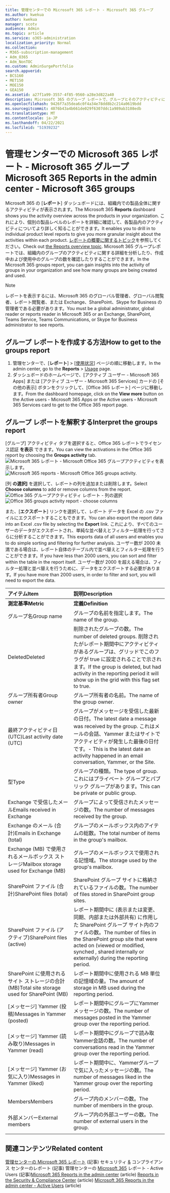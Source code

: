 ```yaml
---
title: 管理センターでの Microsoft 365 レポート - Microsoft 365 グループ
ms.author: kwekua
author: kwekua
manager: scotv
audience: Admin
ms.topic: article
ms.service: o365-administration
localization_priority: Normal
ms.collection:
- M365-subscription-management
- Adm_O365
- Adm_NonTOC
ms.custom: AdminSurgePortfolio
search.appverid:
- BCS160
- MET150
- MOE150
- GEA150
ms.assetid: a27f1a99-3557-4f85-9560-a28e3d822a40
description: Microsoft 365 のグループ レポートで、グループとそのアクティビティについて確認します。
ms.openlocfilehash: 9426f7a35dea6c0f4a34e78dd8b2c214a0619bdd
ms.sourcegitcommit: 4076b43a4b661de029f6307ddc1a989ab3108edb
ms.translationtype: MT
ms.contentlocale: ja-JP
ms.lasthandoff: 04/22/2021
ms.locfileid: "51939232"
---
```

# <a name="microsoft-365-reports-in-the-admin-center---microsoft-365-groups"></a><span data-ttu-id="11b29-103">管理センターでの Microsoft 365 レポート - Microsoft 365 グループ</span><span class="sxs-lookup"><span data-stu-id="11b29-103">Microsoft 365 Reports in the admin center - Microsoft 365 groups</span></span>

<span data-ttu-id="11b29-104">Microsoft 365 の [**レポート**] ダッシュボードには、組織内での製品全体に関するアクティビティが表示されます。</span><span class="sxs-lookup"><span data-stu-id="11b29-104">The Microsoft 365 **Reports** dashboard shows you the activity overview across the products in your organization.</span></span> <span data-ttu-id="11b29-105">これにより、個別の製品レベルのレポートを詳細に確認して、各製品内のアクティビティについてより詳しく知ることができます。</span><span class="sxs-lookup"><span data-stu-id="11b29-105">It enables you to drill in to individual product level reports to give you more granular insight about the activities within each product.</span></span> <span data-ttu-id="11b29-106">[レポートの概要に関するトピック](activity-reports.md)を参照してください。</span><span class="sxs-lookup"><span data-stu-id="11b29-106">Check out [the Reports overview topic](activity-reports.md).</span></span> <span data-ttu-id="11b29-107">Microsoft 365 グループレポートでは、組織内のグループのアクティビティに関する詳細を分析したり、作成中および使用中のグループの数を確認したりすることができます。</span><span class="sxs-lookup"><span data-stu-id="11b29-107">In the Microsoft 365 groups report, you can gain insights into the activity of groups in your organization and see how many groups are being created and used.</span></span>
  
> [!NOTE]
> <span data-ttu-id="11b29-108">レポートを表示するには、Microsoft 365 のグローバル管理者、グローバル閲覧者、レポート閲覧者、または Exchange、SharePoint、Skype for Business の管理者である必要があります。</span><span class="sxs-lookup"><span data-stu-id="11b29-108">You must be a global administrator, global reader or reports reader in Microsoft 365 or an Exchange, SharePoint, Teams Service, Teams Communications, or Skype for Business administrator to see reports.</span></span>  
  
## <a name="how-to-get-to-the-groups-report"></a><span data-ttu-id="11b29-109">グループ レポートを作成する方法</span><span class="sxs-lookup"><span data-stu-id="11b29-109">How to get to the groups report</span></span>

1. <span data-ttu-id="11b29-110">管理センターで、[**レポート**] \> [<a href="https://go.microsoft.com/fwlink/p/?linkid=2074756" target="_blank">使用状況</a>] ページの順に移動します。</span><span class="sxs-lookup"><span data-stu-id="11b29-110">In the admin center, go to the **Reports** \> <a href="https://go.microsoft.com/fwlink/p/?linkid=2074756" target="_blank">Usage</a> page.</span></span> 
2. <span data-ttu-id="11b29-111">ダッシュボードのホームページで、[アクティブ ユーザー  - Microsoft 365 Apps] または [アクティブ ユーザー - Microsoft 365 Services] カードの [その他の表示] ボタンをクリックして、[Office 365 レポート] ページに移動します。</span><span class="sxs-lookup"><span data-stu-id="11b29-111">From the dashboard homepage, click on the **View more** button on the Active users - Microsoft 365 Apps or the Active users - Microsoft 365 Services card to get to the Office 365 report page.</span></span>
  
## <a name="interpret-the-groups-report"></a><span data-ttu-id="11b29-112">グループ レポートを解釈する</span><span class="sxs-lookup"><span data-stu-id="11b29-112">Interpret the groups report</span></span>

<span data-ttu-id="11b29-113">[グループ] アクティビティ タブを選択すると、Office 365 レポートでライセンス認証 **を表示** できます。</span><span class="sxs-lookup"><span data-stu-id="11b29-113">You can view the activations in the Office 365 report by choosing the **Groups activity** tab.</span></span><br/><span data-ttu-id="11b29-114">![Microsoft 365 レポート - Microsoft Office 365 グループアクティビティを表示します。](../../media/ab90e30b-8938-4110-ab3d-ee472a4cfe21.png)</span><span class="sxs-lookup"><span data-stu-id="11b29-114">![Microsoft 365 reports - Microsoft Office 365 groups activity.](../../media/ab90e30b-8938-4110-ab3d-ee472a4cfe21.png)</span></span>

<span data-ttu-id="11b29-115">[列 **の選択]** を選択して、レポートの列を追加または削除します。</span><span class="sxs-lookup"><span data-stu-id="11b29-115">Select **Choose columns** to add or remove columns from the report.</span></span>  <br/> <span data-ttu-id="11b29-116">![Office 365 グループアクティビティ レポート - 列の選択](../../media/1600556a-f5f1-47d9-b325-cd77c78f4004.png)</span><span class="sxs-lookup"><span data-stu-id="11b29-116">![Office 365 groups activity report - choose columns](../../media/1600556a-f5f1-47d9-b325-cd77c78f4004.png)</span></span>

<span data-ttu-id="11b29-117">また、[**エクスポート**] リンクを選択して、レポート データを Excel の .csv ファイルにエクスポートすることもできます。</span><span class="sxs-lookup"><span data-stu-id="11b29-117">You can also export the report data into an Excel .csv file by selecting the **Export** link.</span></span> <span data-ttu-id="11b29-118">これにより、すべてのユーザーのデータがエクスポートされ、単純な並べ替えとフィルター処理を行ってさらに分析することができます。</span><span class="sxs-lookup"><span data-stu-id="11b29-118">This exports data of all users and enables you to do simple sorting and filtering for further analysis.</span></span> <span data-ttu-id="11b29-119">ユーザー数が 2000 未満である場合は、レポート自体のテーブル内で並べ替えとフィルター処理を行うことができます。</span><span class="sxs-lookup"><span data-stu-id="11b29-119">If you have less than 2000 users, you can sort and filter within the table in the report itself.</span></span> <span data-ttu-id="11b29-120">ユーザー数が 2000 を超える場合は、フィルター処理と並べ替えを行うために、データをエクスポートする必要があります。</span><span class="sxs-lookup"><span data-stu-id="11b29-120">If you have more than 2000 users, in order to filter and sort, you will need to export the data.</span></span> 

|<span data-ttu-id="11b29-121">アイテム</span><span class="sxs-lookup"><span data-stu-id="11b29-121">Item</span></span>|<span data-ttu-id="11b29-122">説明</span><span class="sxs-lookup"><span data-stu-id="11b29-122">Description</span></span>|
|:-----|:-----|
|<span data-ttu-id="11b29-123">**測定基準**</span><span class="sxs-lookup"><span data-stu-id="11b29-123">**Metric**</span></span>|<span data-ttu-id="11b29-124">**定義**</span><span class="sxs-lookup"><span data-stu-id="11b29-124">**Definition**</span></span>|
|<span data-ttu-id="11b29-125">グループ名</span><span class="sxs-lookup"><span data-stu-id="11b29-125">Group name</span></span>  <br/> |<span data-ttu-id="11b29-126">グループの名前を指定します。</span><span class="sxs-lookup"><span data-stu-id="11b29-126">The name of the group.</span></span>  <br/> |
|<span data-ttu-id="11b29-127">Deleted</span><span class="sxs-lookup"><span data-stu-id="11b29-127">Deleted</span></span>  <br/> |<span data-ttu-id="11b29-128">削除されたグループの数。</span><span class="sxs-lookup"><span data-stu-id="11b29-128">The number of deleted groups.</span></span> <span data-ttu-id="11b29-129">削除されたがレポート期間中にアクティビティがあるグループは、グリッドでこのフラグが true に設定されることで示されます。</span><span class="sxs-lookup"><span data-stu-id="11b29-129">If the group is deleted, but had activity in the reporting period it will show up in the grid with this flag set to true.</span></span>  <br/> |
|<span data-ttu-id="11b29-130">グループ所有者</span><span class="sxs-lookup"><span data-stu-id="11b29-130">Group owner</span></span>  <br/> |<span data-ttu-id="11b29-131">グループ所有者の名前。</span><span class="sxs-lookup"><span data-stu-id="11b29-131">The name of the group owner.</span></span>  <br/> |
|<span data-ttu-id="11b29-132">最終アクティビティ日 (UTC)</span><span class="sxs-lookup"><span data-stu-id="11b29-132">Last activity date (UTC)</span></span>  <br/> |<span data-ttu-id="11b29-133">グループがメッセージを受信した最新の日付。</span><span class="sxs-lookup"><span data-stu-id="11b29-133">The latest date a message was received by the group.</span></span> <span data-ttu-id="11b29-134">これはメールの会話、Yammer またはサイトでアクティビティが発生した最後の日付です。</span><span class="sxs-lookup"><span data-stu-id="11b29-134">- This is the latest date an activity happened in an email conversation, Yammer, or the Site.</span></span>  <br/> |
|<span data-ttu-id="11b29-135">型</span><span class="sxs-lookup"><span data-stu-id="11b29-135">Type</span></span>  <br/> |<span data-ttu-id="11b29-136">グループの種類。</span><span class="sxs-lookup"><span data-stu-id="11b29-136">The type of group.</span></span> <span data-ttu-id="11b29-137">これにはプライベート グループとパブリック グループがあります。</span><span class="sxs-lookup"><span data-stu-id="11b29-137">This can be private or public group.</span></span>  <br/> |
|<span data-ttu-id="11b29-138">Exchange で受信したメール</span><span class="sxs-lookup"><span data-stu-id="11b29-138">Emails received in Exchange</span></span>  <br/> |<span data-ttu-id="11b29-139">グループによって受信されたメッセージの数。</span><span class="sxs-lookup"><span data-stu-id="11b29-139">The number of messages received by the group.</span></span>|
|<span data-ttu-id="11b29-140">Exchange のメール (合計)</span><span class="sxs-lookup"><span data-stu-id="11b29-140">Emails in Exchange (total)</span></span>  <br/> |<span data-ttu-id="11b29-141">グループのメールボックス内のアイテムの総数。</span><span class="sxs-lookup"><span data-stu-id="11b29-141">The total number of items in the group's mailbox.</span></span>  <br/> |
|<span data-ttu-id="11b29-142">Exchange (MB) で使用されるメールボックス ストレージ</span><span class="sxs-lookup"><span data-stu-id="11b29-142">Mailbox storage used for Exchange (MB)</span></span>  <br/> |<span data-ttu-id="11b29-143">グループのメールボックスで使用される記憶域。</span><span class="sxs-lookup"><span data-stu-id="11b29-143">The storage used by the group's mailbox.</span></span> <br/>|
|<span data-ttu-id="11b29-144">SharePoint ファイル (合計)</span><span class="sxs-lookup"><span data-stu-id="11b29-144">SharePoint files (total)</span></span>  <br/> |<span data-ttu-id="11b29-145">SharePoint グループ サイトに格納されているファイルの数。</span><span class="sxs-lookup"><span data-stu-id="11b29-145">The number of files stored in SharePoint group sites.</span></span>  <br/> |
|<span data-ttu-id="11b29-146">SharePoint ファイル (アクティブ)</span><span class="sxs-lookup"><span data-stu-id="11b29-146">SharePoint files (active)</span></span>  <br/> |<span data-ttu-id="11b29-147">レポート期間中に (表示または変更、同期、内部または外部共有) に作用した SharePoint グループ サイト内のファイルの数。</span><span class="sxs-lookup"><span data-stu-id="11b29-147">The number of files in the SharePoint group site that were acted on (viewed or modified, synched , shared internally or externally) during the reporting period.</span></span>  <br/> |
|<span data-ttu-id="11b29-148">SharePoint に使用されるサイト ストレージの合計 (MB)</span><span class="sxs-lookup"><span data-stu-id="11b29-148">Total site storage used for SharePoint (MB)</span></span>  <br/> |<span data-ttu-id="11b29-149">レポート期間中に使用される MB 単位の記憶域の量。</span><span class="sxs-lookup"><span data-stu-id="11b29-149">The amount of storage in MB used during the reporting period.</span></span>  <br/> |
|<span data-ttu-id="11b29-150">[メッセージ] Yammer (投稿)</span><span class="sxs-lookup"><span data-stu-id="11b29-150">Messages in Yammer (posted)</span></span>  <br/> |<span data-ttu-id="11b29-151">レポート期間中にグループにYammerメッセージの数。</span><span class="sxs-lookup"><span data-stu-id="11b29-151">The number of messages posted in the Yammer group over the reporting period.</span></span>  <br/> |
|<span data-ttu-id="11b29-152">[メッセージ] Yammer (読み取り)</span><span class="sxs-lookup"><span data-stu-id="11b29-152">Messages in Yammer (read)</span></span>  <br/> |<span data-ttu-id="11b29-153">レポート期間中にグループで読み取Yammer会話の数。</span><span class="sxs-lookup"><span data-stu-id="11b29-153">The number of conversations read in the Yammer group over the reporting period.</span></span>  <br/> |
|<span data-ttu-id="11b29-154">[メッセージ] Yammer (お気に入り)</span><span class="sxs-lookup"><span data-stu-id="11b29-154">Messages in Yammer (liked)</span></span>  <br/> |<span data-ttu-id="11b29-155">レポート期間中に、Yammerグループで気に入ったメッセージの数。</span><span class="sxs-lookup"><span data-stu-id="11b29-155">The number of messages liked in the Yammer group over the reporting period.</span></span>  <br/> |
|<span data-ttu-id="11b29-156">Members</span><span class="sxs-lookup"><span data-stu-id="11b29-156">Members</span></span>  <br/> |<span data-ttu-id="11b29-157">グループ内のメンバーの数。</span><span class="sxs-lookup"><span data-stu-id="11b29-157">The number of members in the group.</span></span>  <br/> |
|<span data-ttu-id="11b29-158">外部メンバー</span><span class="sxs-lookup"><span data-stu-id="11b29-158">External members</span></span> |<span data-ttu-id="11b29-159">グループ内の外部ユーザーの数。</span><span class="sxs-lookup"><span data-stu-id="11b29-159">The number of external users in the group.</span></span>|
|||

## <a name="related-content"></a><span data-ttu-id="11b29-160">関連コンテンツ</span><span class="sxs-lookup"><span data-stu-id="11b29-160">Related content</span></span>

<span data-ttu-id="11b29-161">[管理センターの Microsoft 365 レポート](activity-reports.md) (記事) セキュリティ [&](../../compliance/reports-in-security-and-compliance.md) コンプライアンス センターのレポート (記事) 管理センターの [Microsoft 365](../../admin/activity-reports/active-users-ww.md) レポート - Active Users (記事)</span><span class="sxs-lookup"><span data-stu-id="11b29-161">[Microsoft 365 Reports in the admin center](activity-reports.md) (article) [Reports in the Security & Compliance Center](../../compliance/reports-in-security-and-compliance.md) (article) [Microsoft 365 Reports in the admin center - Active Users](../../admin/activity-reports/active-users-ww.md) (article)</span></span>

